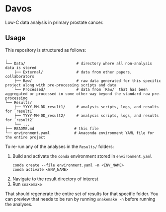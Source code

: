 # Davos

Low-C data analysis in primary prostate cancer.

## Usage

This repository is structured as follows:

```shell
.
└── Data/                       # directory where all non-analysis data is stored
    ├── External/               # data from other papers, collaborators
    ├── Raw/                    # raw data generated for this specific project along with pre-processing scripts and data
    └── Processed/              # data from `Raw/` that has been aggregated or processed in some other way beyond the standard raw pre-processing
└── Results/
    ├── YYYY-MM-DD_result1/     # analysis scripts, logs, and results for `result1`
    ├── YYYY-MM-DD_result2/     # analysis scripts, logs, and results for `result2`
    └── ...
├── README.md                  # this file
└── environment.yaml           # Anaconda environment YAML file for the entire project
```

To re-run any of the analyses in the `Results/` folders:

1. Build and activate the `conda` environment stored in `environment.yaml`
    ```shell
    conda create --file environment.yaml -n <ENV_NAME>
    conda activate <ENV_NAME>
    ```
1. Navigate to the result directory of interest
1. Run `snakemake`

That should regenerate the entire set of results for that specific folder.
You can preview that needs to be run by running `snakemake -n` before running the analyses.
